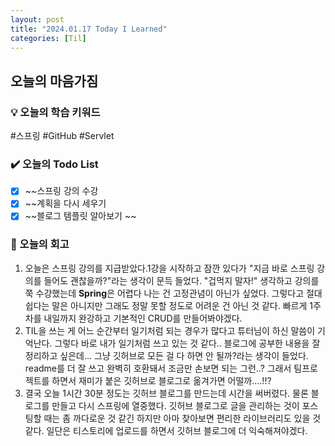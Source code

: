 ```yaml
---
layout: post
title: "2024.01.17 Today I Learned"
categories: [Til]
---
```

## 오늘의 마음가짐

### 💡 오늘의 학습 키워드
#스프링 #GitHub #Servlet
### ✔️ 오늘의 Todo List
- [x] ~~스프링 강의 수강
- [x] ~~계획을 다시 세우기
- [x] ~~블로그 템플릿 알아보기 ~~
### 🤔 오늘의 회고
1. 오늘은 스프링 강의를 지급받았다.1강을 시작하고 잠깐 있다가 "지금 바로 스프링 강의를 들어도 괜찮을까?"라는 생각이 문득 들었다. "겁먹지 말자!" 생각하고 강의를 쭉 수강했는데 **Spring**은 어렵다 나는 건 고정관념이 아닌가 싶었다. 그렇다고 절대 쉽다는 말은 아니지만 그래도 정말 못할 정도로 어려운 건 아닌 것 같다. 빠르게 1주 차를 내일까지 완강하고 기본적인 CRUD를 만들어봐야겠다.
2. TIL을 쓰는 게 어느 순간부터 일기처럼 되는 경우가 많다고 튜터님이 하신 말씀이 기억난다. 그렇다 바로 내가 일기처럼 쓰고 있는 것 같다.. 블로그에 공부한 내용을 잘 정리하고 싶은데... 그냥 깃허브로 모든 걸 다 하면 안 될까?라는 생각이 들었다. readme를 더 잘 쓰고 완벽히 호환돼서 조금만 손보면 되는 그런..? 그래서 팀프로젝트를 하면서 재미가 붙은 깃허브로 블로그로 옮겨가면 어떨까....!!?
3. 결국 오늘 1시간 30분 정도는 깃허브 블로그를 만드는데 시간을 써버렸다. 물론 블로그를 만들고 다시 스프링에 열중했다. 깃허브 블로그로 글을 관리하는 것이 포스팅할 때는 좀 까다로운 것 같긴 하지만 아마 찾아보면 편리한 라이브러리도 있을 것 같다. 일단은 티스토리에 업로드를 하면서 깃허브 블로그에 더 익숙해져야겠다.




